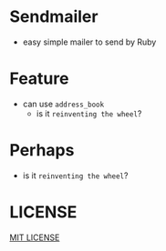 # Sendmailer
- easy simple mailer to send by Ruby

# Feature
- can use `address_book`
    - is it `reinventing the wheel`?

# Perhaps
- is it `reinventing the wheel`?

# LICENSE
[MIT LICENSE](/LICENSE)
